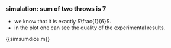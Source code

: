 ### simulation: sum of two throws is 7
- we know that it is exactly $\frac{1}{6}$.
- in the plot one can see the quality of the experimental results.

{{simsumdice.m}}
